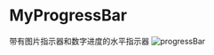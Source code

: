 # MyProgressBar
带有图片指示器和数字进度的水平指示器
![progressBar](http://ww1.sinaimg.cn/large/e35d0f9cgy1friqiyt6xcj20f50p7gls.jpg)

